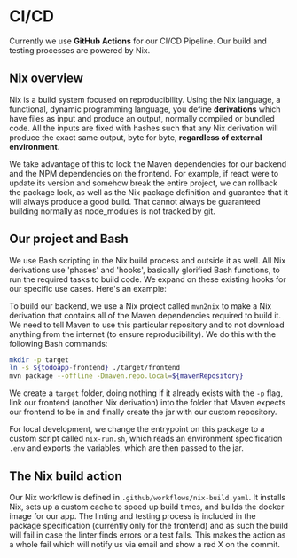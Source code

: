 # CI/CD

Currently we use **GitHub Actions** for our CI/CD Pipeline. Our build and testing
processes are powered by Nix.

## Nix overview
Nix is a build system focused on reproducibility. Using the Nix language, a functional,
dynamic programming language, you define **derivations** which have files as input
and produce an output, normally compiled or bundled code. All the inputs are fixed
with hashes such that any Nix derivation will produce the exact same output,
byte for byte, **regardless of external environment**.

We take advantage of this to lock the Maven dependencies for our backend and
the NPM dependencies on the frontend. For example, if react were to update its
version and somehow break the entire project, we can rollback the package lock,
as well as the Nix package definition and guarantee that it will always produce
a good build. That cannot always be guaranteed building normally as node_modules
is not tracked by git.

## Our project and Bash
We use Bash scripting in the Nix build process and outside it as well.
All Nix derivations use 'phases' and 'hooks', basically glorified Bash functions,
to run the required tasks to build code. We expand on these existing hooks for
our specific use cases. Here's an example:

To build our backend, we use a Nix project called `mvn2nix` to make a Nix derivation
that contains all of the Maven dependencies required to build it. We need to tell
Maven to use this particular repository and to not download anything from the internet
(to ensure reproducibility). We do this with the following Bash commands:
```bash
mkdir -p target
ln -s ${todoapp-frontend} ./target/frontend
mvn package --offline -Dmaven.repo.local=${mavenRepository}
```
We create a `target` folder, doing nothing if it already exists with the `-p` flag,
link our frontend (another Nix derivation) into the folder that Maven expects our
frontend to be in and finally create the jar with our custom repository.

For local development, we change the entrypoint on this package to a custom
script called `nix-run.sh`, which reads an environment specification `.env`
and exports the variables, which are then passed to the jar.

## The Nix build action

Our Nix workflow is defined in `.github/workflows/nix-build.yaml`.
It installs Nix, sets up a custom cache to speed up build times,
and builds the docker image for our app. The linting and testing process is
included in the package specification (currently only for the frontend) and as such
the build will fail in case the linter finds errors or a test fails. This makes the
action as a whole fail which will notify us via email and show a red X on the commit.

